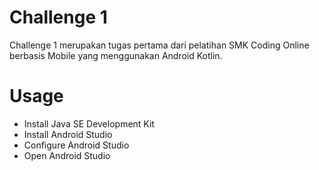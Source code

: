 # Challenge 1
Challenge 1 merupakan tugas pertama dari pelatihan SMK Coding Online berbasis Mobile yang menggunakan Android Kotlin.

# Usage
* Install Java SE Development Kit
* Install Android Studio
* Configure Android Studio
* Open Android Studio
